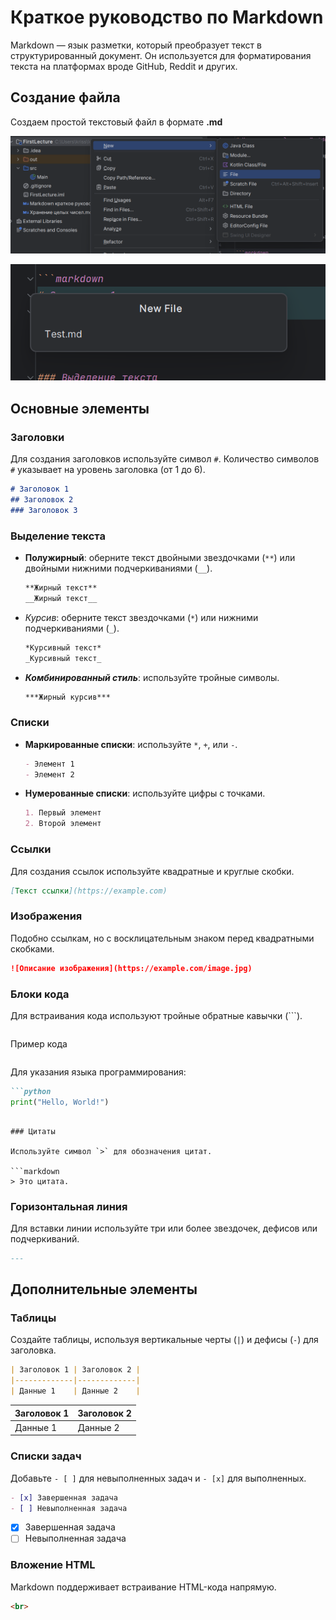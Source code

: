# Краткое руководство по Markdown

Markdown — язык разметки, который преобразует текст в структурированный документ. Он используется для форматирования текста на платформах вроде GitHub, Reddit и других.

## Создание файла

Создаем простой текстовый файл в формате **.md**

![img.png](utils/img.png)

![img_1.png](utils/img_1.png)

## Основные элементы

### Заголовки

Для создания заголовков используйте символ `#`. Количество символов `#` указывает на уровень заголовка (от 1 до 6).

```markdown
# Заголовок 1
## Заголовок 2
### Заголовок 3
```

### Выделение текста

- **Полужирный**: оберните текст двойными звездочками (`**`) или двойными нижними подчеркиваниями (`__`).
  ```markdown
  **Жирный текст**
  __Жирный текст__
  ```

- *Курсив*: оберните текст звездочками (`*`) или нижними подчеркиваниями (`_`).
  ```markdown
  *Курсивный текст*
  _Курсивный текст_
  ```

- ***Комбинированный стиль***: используйте тройные символы.
  ```markdown
  ***Жирный курсив***
  ```

### Списки

- **Маркированные списки**: используйте `*`, `+`, или `-`.
  ```markdown
  - Элемент 1
  - Элемент 2
  ```

- **Нумерованные списки**: используйте цифры с точками.
  ```markdown
  1. Первый элемент
  2. Второй элемент
  ```

### Ссылки

Для создания ссылок используйте квадратные и круглые скобки.
```markdown
[Текст ссылки](https://example.com)
```

### Изображения

Подобно ссылкам, но с восклицательным знаком перед квадратными скобками.
```markdown
![Описание изображения](https://example.com/image.jpg)
```

### Блоки кода

Для встраивания кода используют тройные обратные кавычки (```).
```markdown
```
Пример кода
```
```

Для указания языка программирования:
```markdown
```python
print("Hello, World!")
```
```

### Цитаты

Используйте символ `>` для обозначения цитат.

```markdown
> Это цитата.
```

### Горизонтальная линия

Для вставки линии используйте три или более звездочек, дефисов или подчеркиваний.

```markdown
---
```

## Дополнительные элементы

### Таблицы

Создайте таблицы, используя вертикальные черты (`|`) и дефисы (`-`) для заголовка.

```markdown
| Заголовок 1 | Заголовок 2 |
|-------------|-------------|
| Данные 1    | Данные 2    |
```
| Заголовок 1 | Заголовок 2 |
|-------------|-------------|
| Данные 1    | Данные 2    |
### Списки задач

Добавьте `- [ ]` для невыполненных задач и `- [x]` для выполненных.

```markdown
- [x] Завершенная задача
- [ ] Невыполненная задача
```
- [x] Завершенная задача
- [ ] Невыполненная задача

### Вложение HTML

Markdown поддерживает встраивание HTML-кода напрямую.

```markdown
<br>
```
